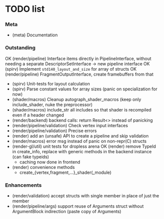 # TODO list

### Meta
- (meta) Documentation

### Outstanding
OK (render/pipeline) Interface items directly in PipelineInterface, without needing a separate DescriptorSetInterface
    -> new pipeline interface
OK (spirv) Implement `std140_layout_and_size` for array of structs
OK (render/pipeline) FragmentOutputInterface, create framebuffers from that
- (spirv) Unit-tests for layout calculation
- (spirv) Parse constant values for array sizes (panic on specialization for now)
- (shader/macros) Cleanup autograph_shader_macros (keep only include_shader, nuke the preprocessor)
- (shader/macros) include_str all includes so that shader is recompiled even if a header changed
- (render/backend) backend calls: return Result<> instead of panicking
- (render/pipeline/validation) Check vertex input interfaces
- (render/pipeline/validation) Precise errors
- (render) add an (unsafe) API to create a pipeline and skip validation
- (render/macros) error msg instead of panic on non-repr(C) structs
- (render-gl/util) unit tests for dropless arena
OK (render) remove TypeId in create_info, replace with generic methods in the backend instance (can fake typeids)
    - caching now done in frontend
- (render) convenience methods
    - create_{vertex,fragment,...}_shader(_module)

    
### Enhancements
- (render/validation) accept structs with single member in place of just the member
- (render/pipeline/args) support reuse of Arguments struct without ArgumentBlock indirection (paste copy of Arguments)